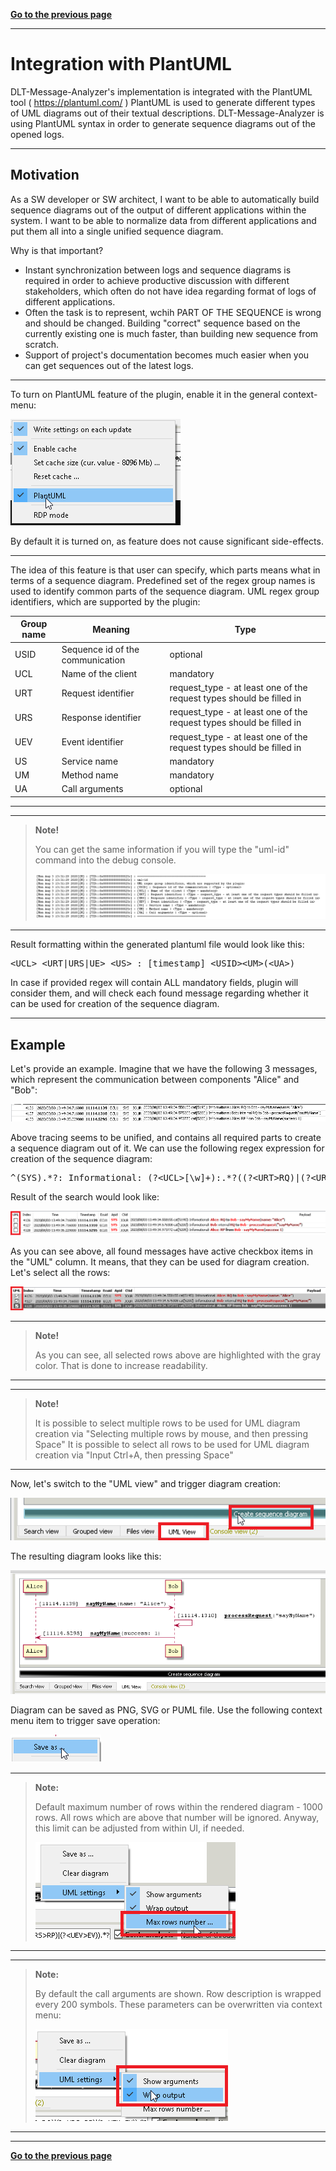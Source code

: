 [**Go to the previous page**](../../README.md)

----

# Integration with PlantUML

DLT-Message-Analyzer's implementation is integrated with the PlantUML tool ( https://plantuml.com/ )
PlantUML is used to generate different types of UML diagrams out of their textual descriptions.
DLT-Message-Analyzer is using PlantUML syntax in order to generate sequence diagrams out of the opened logs.

----

## Motivation

As a SW developer or SW architect, I want to be able to automatically build sequence diagrams out of the output of different applications within the system. 
I want to be able to normalize data from different applications and put them all into a single unified sequence diagram.

Why is that important?
- Instant synchronization between logs and sequence diagrams is required in order to achieve productive discussion with different stakeholders, which often do not have idea regarding format of logs of different applications.
- Often the task is to represent, wchih PART OF THE SEQUENCE is wrong and should be changed. Building "correct" sequence based on the currently existing one is much faster, than building new sequence from scratch.
- Support of project's documentation becomes much easier when you can get sequences out of the latest logs. 

----

To turn on PlantUML feature of the plugin, enable it in the general context-menu:

![Screenshot of PlantUML context menu item](./plant_uml_turn_on_feature.png)

By default it is turned on, as feature does not cause significant side-effects.

----

The idea of this feature is that user can specify, which parts means what in terms of a sequence diagram.
Predefined set of the regex group names is used to identify common parts of the sequence diagram.
UML regex group identifiers, which are supported by the plugin:

| Group name | Meaning | Type |
| ------------- | ------------- | ------------- |
| USID | Sequence id of the communication | optional |
| UCL | Name of the client | mandatory |
| URT | Request identifier | request_type - at least one of the request types should be filled in |
| URS | Response identifier | request_type - at least one of the request types should be filled in |
| UEV | Event identifier | request_type - at least one of the request types should be filled in |
| US | Service name | mandatory |
| UM | Method name | mandatory |
| UA | Call arguments | optional |

----

----
> **Note!**
>
> You can get the same information if you will type the "uml-id" command into the debug console.
>
> ![Screenshot of the result of uml-id debug consolce's command execution](./plant_uml_uml_id_help.png)
----

Result formatting within the generated plantuml file would look like this:
<pre>&lt;UCL&gt; &lt;URT|URS|UE&gt; &lt;US&gt; : [timestamp] &lt;USID&gt;&lt;UM&gt;(&lt;UA&gt;)</pre>

In case if provided regex will contain ALL mandatory fields, plugin will consider them, and will check each found message regarding whether it can be used for creation of the sequence diagram.

----

## Example

Let's provide an example.
Imagine that we have the following 3 messages, which represent the communication between components "Alice" and "Bob":

![Screenshot of messages between Alice and Bob components](./plant_uml_alice_bob_messages.png)

Above tracing seems to be unified, and contains all required parts to create a sequence diagram out of it. 
We can use the following regex expression for creation of the sequence diagram:
<pre>^(SYS).*?: Informational: (?&lt;UCL&gt;[\w]+):.*?((?&lt;URT&gt;RQ)|(?&lt;URS&gt;RP)|(?&lt;UEV&gt;EV)).*?(to|from) (?&lt;US&gt;[\w]+) - (?&lt;UM&gt;.*?)\((?&lt;UA&gt;.*?)\)</pre>

Result of the search would look like:

![Screenshot of the result, which contains UML items](./plant_uml_search_result.png)

As you can see above, all found messages have active checkbox items in the "UML" column.
It means, that they can be used for diagram creation.
Let's select all the rows:

![Screenshot of the result with selected UML items](./plant_uml_search_result_selected_UML_items.png)

----
> **Note!**
>
> As you can see, all selected rows above are highlighted with the gray color. That is done to increase readability.
----

----
> **Note!**
>
> It is possible to select multiple rows to be used for UML diagram creation via "Selecting multiple rows by mouse, and then pressing Space"
> It is possible to select all rows to be used for UML diagram creation via "Input Ctrl+A, then pressing Space"
----

Now, let's switch to the "UML view" and trigger diagram creation:

![Screenshot of triggering creation of UML sequence diagram](./plant_uml_trigger_creation_of_diagram.png)

The resulting diagram looks like this:

![Screenshot of the created UML sequences diagram](./plant_uml_alice_bob_diagram.png)

Diagram can be saved as PNG, SVG or PUML file. Use the following context menu item to trigger save operation:

![Screenshot of "Save as ..." context menu item](./plant_uml_save_diagram.png)

----
> **Note:**
>
> Default maximum number of rows within the rendered diagram - 1000 rows. All rows which are above that number will be ignored. Anyway, this limit can be adjusted from within UI, if needed.
> 
> ![Screenshot of "Max rows number ..." context menu item](./plant_uml_max_row_number.png)
----

----
> **Note:**
>
> By default the call arguments are shown. Row description is wrapped every 200 symbols.
> These parameters can be overwritten via context menu:
> 
> ![Screenshot of other UML parameters](./plant_uml_other_settings.png)
----

----

[**Go to the previous page**](../../README.md)